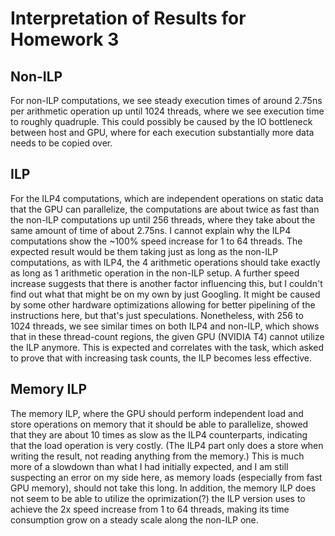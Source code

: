 # Interpretation of Results for Homework 3

## Non-ILP

For non-ILP computations, we see steady execution times of around 2.75ns per arithmetic operation
up until 1024 threads, where we see execution time to roughly quadruple. This could possibly be caused
by the IO bottleneck between host and GPU, where for each execution substantially more data needs to be
copied over.

## ILP

For the ILP4 computations, which are independent operations on static data that the GPU can parallelize, the computations are about twice as fast than the non-ILP computations up until 256 threads,
where they take about the same amount of time of about 2.75ns. I cannot explain why the ILP4 computations show the ~100% speed
increase for 1 to 64 threads. The expected result would be them taking just as long as the non-ILP computations, as with ILP4,
the 4 arithmetic operations should take exactly as long as 1 arithmetic operation in the non-ILP setup. A further speed increase
suggests that there is another factor influencing this, but I couldn't find out what that might be on my own by just Googling.
It might be caused by some other hardware optimizations allowing for better pipelining of the instructions here, but that's just speculations.
Nonetheless, with 256 to 1024 threads, we see similar times on both ILP4 and non-ILP, which shows that in these thread-count regions,
the given GPU (NVIDIA T4) cannot utilize the ILP anymore. This is expected and correlates with the task, which asked to prove
that with increasing task counts, the ILP becomes less effective.

## Memory ILP

The memory ILP, where the GPU should perform independent load and store operations on memory that it should be able to parallelize,
showed that they are about 10 times as slow as the ILP4 counterparts, indicating that the load operation is very costly. (The ILP4 part
only does a store when writing the result, not reading anything from the memory.) This is much more of a slowdown than what I had initially expected,
and I am still suspecting an error on my side here, as memory loads (especially from fast GPU memory), should not take this long.
In addition, the memory ILP does not seem to be able to utilize the oprimization(?) the ILP version uses to achieve the 2x speed increase from
1 to 64 threads, making its time consumption grow on a steady scale along the non-ILP one.
